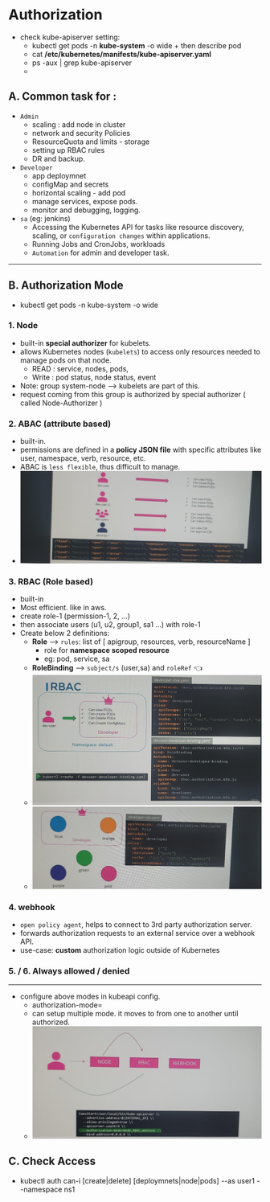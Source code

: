 # Authorization
- check kube-apiserver setting:
  - kubectl get pods -n **kube-system** -o wide + then describe pod
  - cat **/etc/kubernetes/manifests/kube-apiserver.yaml**
  - ps -aux | grep kube-apiserver
  - 
## A. Common task for :
- `Admin` 
  - scaling : add node in cluster
  - network and security Policies
  - ResourceQuota and limits - storage
  - setting up RBAC rules
  - DR and backup.
- `Developer`
  - app deploymnet
  - configMap and secrets
  - horizontal scaling - add pod
  - manage services, expose pods.
  - monitor and debugging, logging.
- `sa` (eg: jenkins)
  - Accessing the Kubernetes API for tasks like resource discovery, scaling, or `configuration changes` within applications.
  - Running Jobs and CronJobs, workloads
  - `Automation` for admin and developer task.
---

## B. Authorization Mode
- kubectl get pods -n kube-system -o wide
### 1. Node
- built-in **special authorizer** for kubelets.
- allows Kubernetes nodes (`kubelets`) to access only resources needed to manage pods on that node.
  - READ : service, nodes, pods, 
  - Write : pod status, node status, event
- Note: group system-node --> kubelets are part of this.
- request coming from this group is authorized by special authorizer  ( called Node-Authorizer )

### 2. ABAC (attribute based)
- built-in.
- permissions are defined in a **policy JSON file** with specific attributes like user, namespace, verb, resource, etc.
- ABAC is `less flexible`, thus difficult to manage.
- ![img.png](../99_img/99_2_img/security/04/img-5.png)

### 3. RBAC (Role based)
- built-in
- Most efficient. like in aws.
- create role-1 (permission-1, 2, ...)
- then associate users (u1, u2, group1, sa1 ...) with role-1
- Create below 2 definitions:
  - **Role** --> `rules`: list of [ apigroup, resources, verb, resourceName ]
    - role for **namespace scoped resource**
    - eg: pod, service, sa
  - **RoleBinding** --> `subject/s` (user,sa) and `roleRef` :point_left:
  - ![img_1.png](../99_img/99_2_img/security/04/img_1.png)
  - ![img_2.png](../99_img/99_2_img/security/04/img_2.png)

### 4. webhook 
- `open policy agent`, helps to connect to 3rd party authorization server.
- forwards authorization requests to an external service over a webhook API.
- use-case: **custom** authorization logic outside of Kubernetes

### 5. / 6.  Always allowed / denied

---
- configure above modes in kubeapi config. 
  - authorization-mode=
  - can setup multiple mode. it moves to from one to another until authorized.
  - ![img.png](../99_img/99_2_img/security/04/img.png)

## C. Check Access
- kubectl auth can-i [create|delete]    [deploymnets|node|pods] --as user1 --namespace ns1